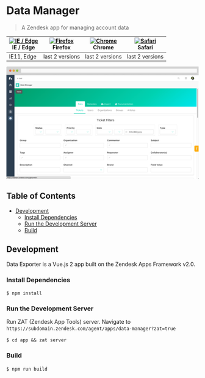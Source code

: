 # Data Manager

> A Zendesk app for managing account data

| [<img src="https://raw.githubusercontent.com/godban/browsers-support-badges/master/src/images/edge.png" alt="IE / Edge" width="16px" height="16px" />](http://godban.github.io/browsers-support-badges/)</br>IE / Edge | [<img src="https://raw.githubusercontent.com/godban/browsers-support-badges/master/src/images/firefox.png" alt="Firefox" width="16px" height="16px" />](http://godban.github.io/browsers-support-badges/)</br>Firefox | [<img src="https://raw.githubusercontent.com/godban/browsers-support-badges/master/src/images/chrome.png" alt="Chrome" width="16px" height="16px" />](http://godban.github.io/browsers-support-badges/)</br>Chrome | [<img src="https://raw.githubusercontent.com/godban/browsers-support-badges/master/src/images/safari.png" alt="Safari" width="16px" height="16px" />](http://godban.github.io/browsers-support-badges/)</br>Safari |
| --------- | -------------- | -------------- | --------------- |
| IE11, Edge| last 2 versions| last 2 versions| last 2 versions |

![](./demo.png)

## Table of Contents
- [Development](#development)
  - [Install Dependencies](#install-dependencies)
  - [Run the Development Server](#run-the-development-server)
  - [Build](#build)

## Development

Data Exporter is a Vue.js 2 app built on the Zendesk Apps Framework v2.0.

### Install Dependencies

```
$ npm install
```

### Run the Development Server

Run ZAT (Zendesk App Tools) server. Navigate to `https://subdomain.zendesk.com/agent/apps/data-manager?zat=true`

```
$ cd app && zat server
```

### Build

``` bash
$ npm run build
```

